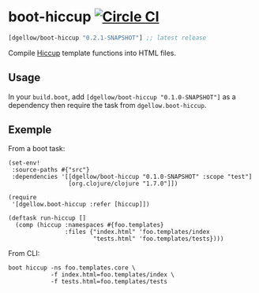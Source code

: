 # boot-hiccup [![Circle CI](https://circleci.com/gh/dgellow/boot-hiccup.svg?style=svg)](https://circleci.com/gh/dgellow/boot-hiccup)

[](dependency)
```clojure
[dgellow/boot-hiccup "0.2.1-SNAPSHOT"] ;; latest release
```
[](/dependency)

Compile [Hiccup](https://github.com/weavejester/hiccup) template functions into HTML files.

## Usage

In your `build.boot`, add `[dgellow/boot-hiccup "0.1.0-SNAPSHOT"]` as a dependency then require the task from `dgellow.boot-hiccup`.

## Exemple

From a boot task:

```
(set-env!
 :source-paths #{"src"}
 :dependencies '[[dgellow/boot-hiccup "0.1.0-SNAPSHOT" :scope "test"]
                 [org.clojure/clojure "1.7.0"]])

(require
 '[dgellow.boot-hiccup :refer [hiccup]])

(deftask run-hiccup []
  (comp (hiccup :namespaces #{foo.templates}
                :files {"index.html" 'foo.templates/index
                        "tests.html" 'foo.templates/tests})))
```

From CLI:

```
boot hiccup -ns foo.templates.core \
            -f index.html=foo.templates/index \
            -f tests.html=foo.templates/tests
```
